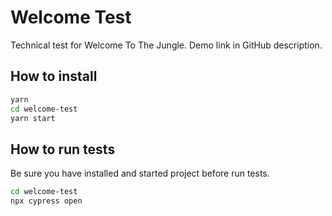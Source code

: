 # Welcome Test
Technical test for Welcome To The Jungle. Demo link in GitHub description.

## How to install
```bash
yarn
cd welcome-test
yarn start
```

## How to run tests
Be sure you have installed and started project before run tests.
```bash
cd welcome-test
npx cypress open
```
